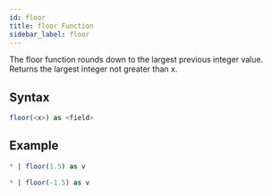 ```yaml
---
id: floor
title: floor Function
sidebar_label: floor
---
```




The floor function rounds down to the largest previous integer value. Returns the largest integer not greater than x.

## Syntax

```sql
floor(<x>) as <field>
```

## Example

```sql
* | floor(1.5) as v
```

```sql
* | floor(-1.5) as v
```
